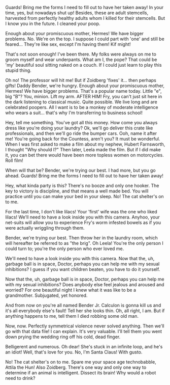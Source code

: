 Guards! Bring me the forms I need to fill out to have her taken away!
In your time, yes, but nowadays shut up! Besides, these are adult stemcells, harvested from perfectly healthy adults whom I killed for their stemcells. But I know you in the future. I cleaned your poop.

Enough about your promiscuous mother, Hermes! We have bigger problems. No. We're on the top. I suppose I could part with 'one' and still be feared… They're like sex, except I'm having them! Kif might!

That's not soon enough!
I've been there. My folks were always on me to groom myself and wear underpants. What am I, the pope? That could be 'my' beautiful soul sitting naked on a couch. If I could just learn to play this stupid thing.

Oh no! The professor will hit me! But if Zoidberg 'fixes' it… then perhaps gifts!
Daddy Bender, we're hungry.
Enough about your promiscuous mother, Hermes! We have bigger problems.
That's a popular name today. Little "e", big "B"?
You, minion. Lift my arm. AFTER HIM! Fry, you can't just sit here in the dark listening to classical music. Quite possible. We live long and are celebrated poopers. All I want is to be a monkey of moderate intelligence who wears a suit… that's why I'm transferring to business school!

Hey, tell me something. You've got all this money. How come you always dress like you're doing your laundry?
Ok, we'll go deliver this crate like professionals, and then we'll go ride the bumper cars.
Ooh, name it after me!
You're going back for the Countess, aren't you? It must be wonderful. When I was first asked to make a film about my nephew, Hubert Farnsworth, I thought "Why should I?" Then later, Leela made the film. But if I did make it, you can bet there would have been more topless women on motorcycles. Roll film!

When will that be? Bender, we're trying our best. I had more, but you go ahead. Guards! Bring me the forms I need to fill out to have her taken away!

Hey, what kinda party is this? There's no booze and only one hooker. The key to victory is discipline, and that means a well made bed. You will practice until you can make your bed in your sleep. No! The cat shelter's on to me.

For the last time, I don't like lilacs! Your 'first' wife was the one who liked lilacs! We'll need to have a look inside you with this camera. Anyhoo, your net-suits will allow you to experience Fry's worm infested bowels as if you were actually wriggling through them.

Bender, we're trying our best. Then throw her in the laundry room, which will hereafter be referred to as "the brig". Oh Leela! You're the only person I could turn to; you're the only person who ever loved me.

We'll need to have a look inside you with this camera. Now that the, uh, garbage ball is in space, Doctor, perhaps you can help me with my sexual inhibitions? I guess if you want children beaten, you have to do it yourself.

Now that the, uh, garbage ball is in space, Doctor, perhaps you can help me with my sexual inhibitions? Does anybody else feel jealous and aroused and worried? For one beautiful night I knew what it was like to be a grandmother. Subjugated, yet honored.

And from now on you're all named Bender Jr. Calculon is gonna kill us and it's all everybody else's fault! Tell her she looks thin. Oh, all right, I am. But if anything happens to me, tell them I died robbing some old man.

Now, now. Perfectly symmetrical violence never solved anything. Then we'll go with that data file! I can explain. It's very valuable. I'll tell them you went down prying the wedding ring off his cold, dead finger.

Belligerent and numerous. Oh dear! She's stuck in an infinite loop, and he's an idiot! Well, that's love for you. No, I'm Santa Claus! With gusto.

No! The cat shelter's on to me. Spare me your space age technobabble, Attila the Hun! Also Zoidberg. There's one way and only one way to determine if an animal is intelligent. Dissect its brain! Why would a robot need to drink?